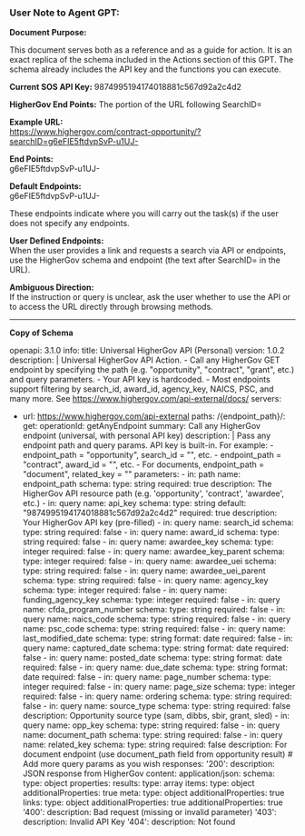 ### **User Note to Agent GPT:** 

**Document Purpose:**  

This document serves both as a reference and as a guide for action. It is an exact replica of the schema included in the Actions section of this GPT. The schema already includes the API key and the functions you can execute.  

**Current SOS API Key:** 9874995194174018881c567d92a2c4d2  

**HigherGov End Points:** The portion of the URL following SearchID=  

**Example URL:**  
https://www.highergov.com/contract-opportunity/?searchID=g6eFIE5ftdvpSvP-u1UJ-  

**End Points:**  
g6eFIE5ftdvpSvP-u1UJ-  

**Default Endpoints:**  
g6eFIE5ftdvpSvP-u1UJ-  

These endpoints indicate where you will carry out the task(s) if the user does not specify any endpoints.  

**User Defined Endpoints:**  
When the user provides a link and requests a search via API or endpoints, use the HigherGov schema and endpoint (the text after SearchID= in the URL).  

**Ambiguous Direction:**  
If the instruction or query is unclear, ask the user whether to use the API or to access the URL directly through browsing methods.


---

  
**Copy of Schema**

openapi: 3.1.0
info:
  title: Universal HigherGov API (Personal)
  version: 1.0.2
  description: |
    Universal HigherGov API Action.
    - Call any HigherGov GET endpoint by specifying the path (e.g. "opportunity", "contract", "grant", etc.) and query parameters.
    - Your API key is hardcoded.
    - Most endpoints support filtering by search_id, award_id, agency_key, NAICS, PSC, and many more. See https://www.highergov.com/api-external/docs/
servers:
  - url: https://www.highergov.com/api-external
paths:
  /{endpoint_path}/:
    get:
      operationId: getAnyEndpoint
      summary: Call any HigherGov endpoint (universal, with personal API key)
      description: |
        Pass any endpoint path and query params. API key is built-in.
        For example: 
        - endpoint_path = "opportunity", search_id = "<your-search-id>", etc.
        - endpoint_path = "contract", award_id = "<your-award-id>", etc.
        - For documents, endpoint_path = "document", related_key = "<from document_path field>"
      parameters:
        - in: path
          name: endpoint_path
          schema:
            type: string
          required: true
          description: The HigherGov API resource path (e.g. 'opportunity', 'contract', 'awardee', etc.)
        - in: query
          name: api_key
          schema:
            type: string
            default: "9874995194174018881c567d92a2c4d2"
          required: true
          description: Your HigherGov API key (pre-filled)
        - in: query
          name: search_id
          schema:
            type: string
          required: false
        - in: query
          name: award_id
          schema:
            type: string
          required: false
        - in: query
          name: awardee_key
          schema:
            type: integer
          required: false
        - in: query
          name: awardee_key_parent
          schema:
            type: integer
          required: false
        - in: query
          name: awardee_uei
          schema:
            type: string
          required: false
        - in: query
          name: awardee_uei_parent
          schema:
            type: string
          required: false
        - in: query
          name: agency_key
          schema:
            type: integer
          required: false
        - in: query
          name: funding_agency_key
          schema:
            type: integer
          required: false
        - in: query
          name: cfda_program_number
          schema:
            type: string
          required: false
        - in: query
          name: naics_code
          schema:
            type: string
          required: false
        - in: query
          name: psc_code
          schema:
            type: string
          required: false
        - in: query
          name: last_modified_date
          schema:
            type: string
            format: date
          required: false
        - in: query
          name: captured_date
          schema:
            type: string
            format: date
          required: false
        - in: query
          name: posted_date
          schema:
            type: string
            format: date
          required: false
        - in: query
          name: due_date
          schema:
            type: string
            format: date
          required: false
        - in: query
          name: page_number
          schema:
            type: integer
          required: false
        - in: query
          name: page_size
          schema:
            type: integer
          required: false
        - in: query
          name: ordering
          schema:
            type: string
          required: false
        - in: query
          name: source_type
          schema:
            type: string
          required: false
          description: Opportunity source type (sam, dibbs, sbir, grant, sled)
        - in: query
          name: opp_key
          schema:
            type: string
          required: false
        - in: query
          name: document_path
          schema:
            type: string
          required: false
        - in: query
          name: related_key
          schema:
            type: string
          required: false
          description: For document endpoint (use document_path field from opportunity result)
        # Add more query params as you wish
      responses:
        '200':
          description: JSON response from HigherGov
          content:
            application/json:
              schema:
                type: object
                properties:
                  results:
                    type: array
                    items:
                      type: object
                      additionalProperties: true
                  meta:
                    type: object
                    additionalProperties: true
                  links:
                    type: object
                    additionalProperties: true
                additionalProperties: true
        '400':
          description: Bad request (missing or invalid parameter)
        '403':
          description: Invalid API Key
        '404':
          description: Not found
